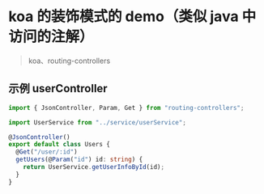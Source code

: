 # koa 的装饰模式的 demo（类似 java 中访问的注解）

> koa、routing-controllers

## 示例 userController

```ts
import { JsonController, Param, Get } from "routing-controllers";

import UserService from "../service/userService";

@JsonController()
export default class Users {
  @Get("/user/:id")
  getUsers(@Param("id") id: string) {
    return UserService.getUserInfoById(id);
  }
}
```
